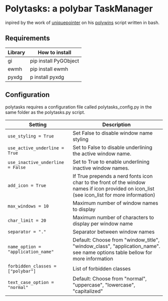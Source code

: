 # Polytasks: a polybar TaskManager

inpired by the work of [uniquepointer](https://github.com/uniquepointer) on his [polywins](https://github.com/uniquepointer/polywins) script written in bash.

## Requirements
| Library | How to install |
| --- | --- |
| gi | pip install PyGObject |
| ewmh | pip install ewmh |
| pyxdg | p install pyxdg |


## Configuration

polytasks requires a configuration file called polytasks_config.py in the same folder as the polytasks.py script.


| Setting | Description |
| --- | --- |
| `use_styling = True` | Set False to disable window name styling |
| `use_active_underline = True` |  Set to False to disable underlining the active window name. |
| `use_inactive_underline = False` | Set to True to enable underlining inactive window names. |
| `add_icon = True` | If True prepends a nerd fonts icon char to the front of the window names if icon provided on icon_list (see icon_list for more information) |
| `max_windows = 10` | Maximum number of window names to display |
| `char_limit = 20` | Maximum number of characters to display per window name |
| `separator = "."` | Separator between window names |
| `name_option = "application_name"` | Default: Choose from "window_title", "window_class", "application_name". see name options table bellow for more information |
| `forbidden_classes = ["polybar"]` | List of forbidden classes
| `text_case_option = "normal"` | Default: Choose from "normal", "uppercase", "lowercase", "capitalized" |
